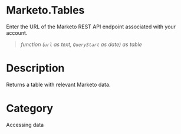 ﻿# Marketo.Tables
Enter the URL of the Marketo REST API endpoint associated with your account.
> _function (<code>url</code> as text, <code>QueryStart</code> as date) as table_
# Description 
Returns a table with relevant Marketo data.
# Category 
Accessing data
